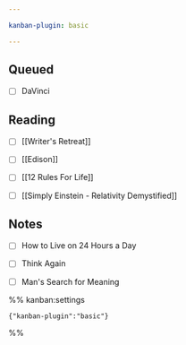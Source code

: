 ```yaml
---

kanban-plugin: basic

---
```


## Queued

- [ ] DaVinci


## Reading

- [ ] [[Writer's Retreat]]
- [ ] [[Edison]]
- [ ] [[12 Rules For Life]]
- [ ] [[Simply Einstein - Relativity Demystified]]


## Notes

- [ ] How to Live on 24 Hours a Day
- [ ] Think Again
- [ ] Man's Search for Meaning




%% kanban:settings
```
{"kanban-plugin":"basic"}
```
%%